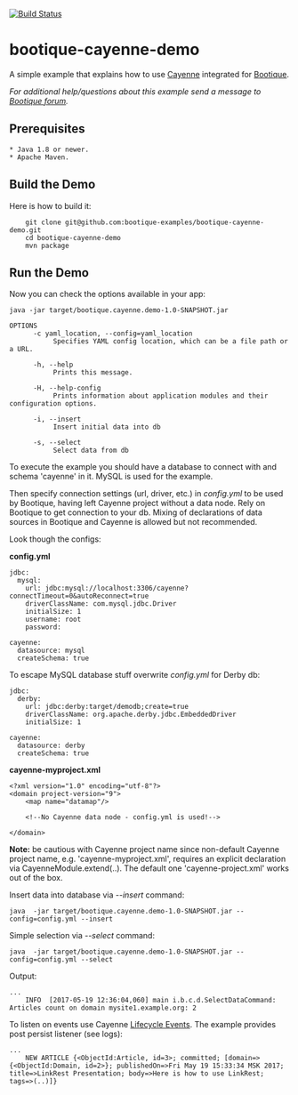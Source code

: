   [![Build Status](https://travis-ci.org/bootique-examples/bootique-cayenne-demo.svg)](https://travis-ci.org/bootique-examples/bootique-cayenne-demo)
# bootique-cayenne-demo

A simple example that explains how to use [Cayenne](https://cayenne.apache.org) integrated for [Bootique](https://bootique.io).

*For additional help/questions about this example send a message to
[Bootique forum](https://groups.google.com/forum/#!forum/bootique-user).*
   
## Prerequisites
      
    * Java 1.8 or newer.
    * Apache Maven.
      
## Build the Demo
      
Here is how to build it:
        
        git clone git@github.com:bootique-examples/bootique-cayenne-demo.git
        cd bootique-cayenne-demo
        mvn package
      
## Run the Demo

Now you can check the options available in your app:
   
    java -jar target/bootique.cayenne.demo-1.0-SNAPSHOT.jar
    
    OPTIONS
          -c yaml_location, --config=yaml_location
               Specifies YAML config location, which can be a file path or a URL.
    
          -h, --help
               Prints this message.
    
          -H, --help-config
               Prints information about application modules and their configuration options.
    
          -i, --insert
               Insert initial data into db
    
          -s, --select
               Select data from db

To execute the example you should have a database to connect with and schema 'cayenne' in it. 
MySQL is used for the example.

Then specify connection settings (url, driver, etc.) in *config.yml* to be used by Bootique, having left Cayenne project without a data node. 
Rely on Bootique to get connection to your db. Mixing of declarations of data sources in Bootique and Cayenne is allowed but not recommended. 
 
Look though the configs: 

**config.yml**
    
    jdbc:
      mysql:
        url: jdbc:mysql://localhost:3306/cayenne?connectTimeout=0&autoReconnect=true
        driverClassName: com.mysql.jdbc.Driver
        initialSize: 1
        username: root
        password:
    
    cayenne:
      datasource: mysql
      createSchema: true
 
To escape MySQL database stuff overwrite *config.yml* for Derby db:

    jdbc:
      derby:
        url: jdbc:derby:target/demodb;create=true
        driverClassName: org.apache.derby.jdbc.EmbeddedDriver
        initialSize: 1
    
    cayenne:
      datasource: derby
      createSchema: true

**cayenne-myproject.xml**

    <?xml version="1.0" encoding="utf-8"?>
    <domain project-version="9">
        <map name="datamap"/>
    
        <!--No Cayenne data node - config.yml is used!-->
    
    </domain>

**Note:** be cautious with Cayenne project name since non-default Cayenne project name, e.g. 'cayenne-myproject.xml', requires an explicit declaration via CayenneModule.extend(..).
The default one 'cayenne-project.xml' works out of the box.

Insert data into database via *--insert* command:
    
    java  -jar target/bootique.cayenne.demo-1.0-SNAPSHOT.jar --config=config.yml --insert

Simple selection via *--select* command:

    java  -jar target/bootique.cayenne.demo-1.0-SNAPSHOT.jar --config=config.yml --select

Output:
 
    ...
        INFO  [2017-05-19 12:36:04,060] main i.b.c.d.SelectDataCommand: Articles count on domain mysite1.example.org: 2
    
To listen on events use Cayenne [Lifecycle Events](https://cayenne.apache.org/docs/4.0/cayenne-guide/lifecycle-events.html). The example provides post persist listener (see logs):
    
    ...
        NEW ARTICLE {<ObjectId:Article, id=3>; committed; [domain=>{<ObjectId:Domain, id=2>}; publishedOn=>Fri May 19 15:33:34 MSK 2017; title=>LinkRest Presentation; body=>Here is how to use LinkRest; tags=>(..)]} 


